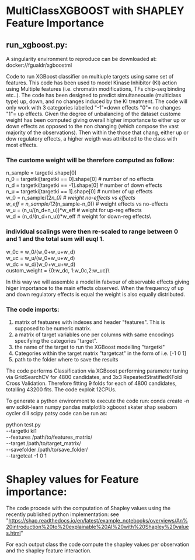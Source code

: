 # MultiClassXGBOOST with SHAPLEY Feature Importance

## run_xgboost.py:
A singularity environment to reproduce can be downloaded at: docker://fgualdr/xgboostml

Code to run XGBoost classifier on multiuple targets using same set of features.
This code has been used to model Kinase Inhibitor (KI) action using Multiple features (i.e. chromatin modifications, TFs chip-seq binding etc..).
The code has been designed to predict simultaneousle (multiclass type) up, down, and no changes induced by the KI treatment. 
The code will only work with 3 categories labelled "-1"=down effects "0"= no changes "1"= up effects.
Given the degree of unbalancing of the dataset custome weight has been computed giving overall higher importance to either up or down effects as opposed to the non changing (which compose the vast majority of the observations). Then within the those that chang, either up or dow regulatory effects, a higher weigth was attributed to the class with most effects.

### The custome weight will be therefore computed as follow:
n_sample = targetki.shape[0]\
n_0 = targetki[targetki == 0].shape[0] # number of no effects\
n_d = targetki[targetki == -1].shape[0] # number of down effects\
n_u = targetki[targetki == 1].shape[0] # number of up effects\
w_0 = n_sample/(2*n_0) # weight no-effects vs effects\
w_eff = n_sample/(2*(n_sample-n_0))  # weight effects vs no-effects\
w_u = (n_u/(n_d+n_u))*w_eff # weight for up-reg effects\
w_d = (n_d/(n_d+n_u))*w_eff # weight for down-reg effects\

### individual scalings were then re-scaled to range between 0 and 1 and the total sum will euql 1.
w_0c = w_0/(w_0+w_u+w_d)\
w_uc = w_u/(w_0+w_u+w_d)\
w_dc = w_d/(w_0+w_u+w_d)\
custom_weight = {0:w_dc, 1:w_0c,2:w_uc}\

In this way we will assemble a model in fabvour of observable effects giving higer importance to the main effects observed.
When the frequency of up and down regulatory effects is equal the weight is also equally distributed.


### The code imports:
1. matrix of featuares with indexes and header "features". This is supposed to be numeric matrix.
2. a matrix of target variables one per columns with same encodings specifying the categories "target".
3. the name of the target to run the XGBoost modelling "targetki"
4. Categories within the target matrix "targetcat" in the form of i.e. [-1 0 1]
5. path to the folder where to save the results

The code performs Classification via XGBoost performing parameter tuning via GridSearchCV for 4800 candidates, and 3x3 RepeatedStratifiedKFold Cross Validation. Therefore fitting 9 folds for each of 4800 candidates, totalling 43200 fits.
The code exploit 12CPUs.

To generate a python environment to execute the code run:
conda create -n env scikit-learn numpy pandas matplotlib xgboost skater shap seaborn cycler dill scipy patsy
code can be run as:

python test.py \
--targetki ki1 \
--features /path/to/features_matrix/ \
--target /path/to/target_matrix/ \
--savefolder /path/to/save_folder/ \
--targetcat -1 0 1

# Shapley values for Feature importance:

The code procede with the computation of Shapley values using the recently published python implementation:
see "https://shap.readthedocs.io/en/latest/example_notebooks/overviews/An%20introduction%20to%20explainable%20AI%20with%20Shapley%20values.html"

For each output class the code compute the shapley values per observation and the shapley feature interaction.
